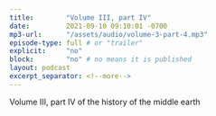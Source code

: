```yaml
---
title:        "Volume III, part IV"
date:         2021-09-10 09:10:01 -0700
mp3-url:      "/assets/audio/volume-3-part-4.mp3"
episode-type: full # or "trailer"
explicit:     "no"
block:        "no" # no means it is published
layout: podcast
excerpt_separator: <!--more-->
---
```


<!--more-->

Volume III, part IV of the history of the middle earth
